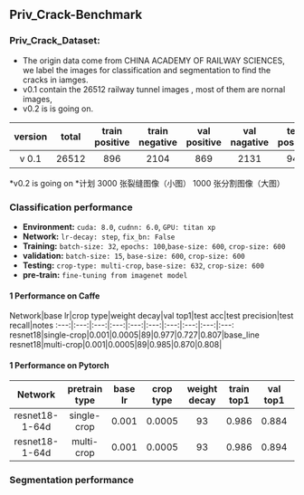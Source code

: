 
## Priv_Crack-Benchmark

### Priv_Crack_Dataset:
* The origin data come from CHINA ACADEMY OF RAILWAY SCIENCES, we label the images for classification and segmentation to find the cracks in iamges.
* v0.1 contain the 26512 railway tunnel images , most of them are nornal images, 
* v0.2 is is going on.

version |total |train positive|train negative|val positive|val nagative|test positive|test nagative|notes
:---:|:---:|:---:|:---:|:---:|:---:|:---:|:---:|:---:
v 0.1|26512|896|2104|869|2131|941|19571|备注

*v0.2 is going on
*计划 3000 张裂缝图像（小图） 1000 张分割图像（大图）   


### Classification  performance

* **Environment:**  `cuda: 8.0`, `cudnn: 6.0`, `GPU: titan xp`
* **Network:** `lr-decay: step`, `fix_bn: False`
* **Training:** `batch-size: 32`, `epochs: 100`,`base-size: 600`, `crop-size: 600`
* **validation:** `batch-size: 15`,  `base-size: 600`, `crop-size: 600`
* **Testing:** `crop-type: multi-crop`, `base-size: 632`, `crop-size: 600`
* **pre-train:** `fine-tuning from imagenet model`
#### 1 Performance on Caffe 
Network|base lr|crop type|weight decay|val top1|test acc|test precision|test recall|notes
:---:|:---:|:---:|:---:|:---:|:---:|:---:|:---:|:---:|:---:
resnet18|single-crop|0.001|0.0005|89|0.977|0.727|0.807|base_line
resnet18|multi-crop|0.001|0.0005|89|0.985|0.870|0.808|

#### 1 Performance on Pytorch
Network|pretrain type|base lr|crop type|weight decay|train top1|val top1|test acc|test precision|test recall|notes
:---:|:---:|:---:|:---:|:---:|:---:|:---:|:---:|:---:|:---:|:---:
resnet18-1-64d|single-crop|0.001|0.0005|93|0.986|0.884|0.808|base_line
resnet18-1-64d|multi-crop|0.001|0.0005|93|0.986|0.894|0.787|



### Segmentation  performance














